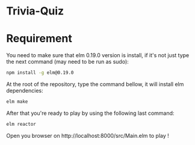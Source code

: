 # Trivia-Quiz

# Requirement
You need to make sure that elm 0.19.0 version is install, if it's not just type the next command (may need to be run as sudo):

```sh
npm install -g elm@0.19.0
```

At the root of the repository, type the command bellow, it will install elm dependencies:  
```sh
elm make
```

After that you're ready to play by using the following last command:
```sh
elm reactor
```
Open you browser on http://localhost:8000/src/Main.elm to play !
